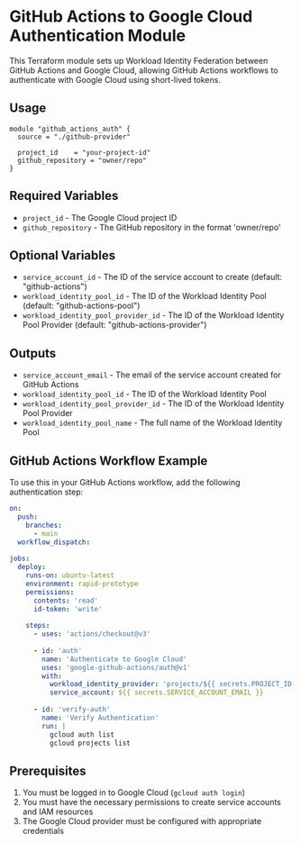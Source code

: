 # GitHub Actions to Google Cloud Authentication Module

This Terraform module sets up Workload Identity Federation between GitHub Actions and Google Cloud, allowing GitHub Actions workflows to authenticate with Google Cloud using short-lived tokens.

## Usage

```hcl
module "github_actions_auth" {
  source = "./github-provider"

  project_id    = "your-project-id"
  github_repository = "owner/repo"
}
```

## Required Variables

- `project_id` - The Google Cloud project ID
- `github_repository` - The GitHub repository in the format 'owner/repo'

## Optional Variables

- `service_account_id` - The ID of the service account to create (default: "github-actions")
- `workload_identity_pool_id` - The ID of the Workload Identity Pool (default: "github-actions-pool")
- `workload_identity_pool_provider_id` - The ID of the Workload Identity Pool Provider (default: "github-actions-provider")

## Outputs

- `service_account_email` - The email of the service account created for GitHub Actions
- `workload_identity_pool_id` - The ID of the Workload Identity Pool
- `workload_identity_pool_provider_id` - The ID of the Workload Identity Pool Provider
- `workload_identity_pool_name` - The full name of the Workload Identity Pool

## GitHub Actions Workflow Example

To use this in your GitHub Actions workflow, add the following authentication step:

```yaml
on:
  push:
    branches:
      - main
  workflow_dispatch:
    
jobs:
  deploy:
    runs-on: ubuntu-latest
    environment: rapid-prototype
    permissions:
      contents: 'read'
      id-token: 'write'
    
    steps:
      - uses: 'actions/checkout@v3'
      
      - id: 'auth'
        name: 'Authenticate to Google Cloud'
        uses: 'google-github-actions/auth@v1'
        with:
          workload_identity_provider: 'projects/${{ secrets.PROJECT_ID }}/locations/global/workloadIdentityPools/${{ secrets.WORKLOAD_IDENTITY_POOL_ID }}/providers/${{ secrets.WORKLOAD_IDENTITY_POOL_PROVIDER_ID }}'
          service_account: ${{ secrets.SERVICE_ACCOUNT_EMAIL }}
      
      - id: 'verify-auth'
        name: 'Verify Authentication'
        run: |
          gcloud auth list
          gcloud projects list
```

## Prerequisites

1. You must be logged in to Google Cloud (`gcloud auth login`)
2. You must have the necessary permissions to create service accounts and IAM resources
3. The Google Cloud provider must be configured with appropriate credentials 